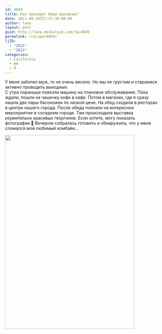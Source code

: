 ```yaml
---
id: 4849
title: Как проходят Ваши выходные?
date: 2011-08-20T21:51:39-08:00
author: lana
layout: post
guid: http://lana.moskalyuk.com/?p=4849
permalink: /recipe/4849/
ljID:
  - "2021"
  - "2021"
categories:
  - California
  - жж
  - Я
---
```

У меня заболел муж, то не очень весело. Но мы не грустим и стараемся активно проводить выходные.  
С утра пораньше повезли машину на плановое обслуживание. Пока ждали, пошли на чашечку кофе в кафе. Потом в магазин, где я сразу нашла две пары басоножек по низкой цене. На обед сходили в ресторан в центре нашего города. После обеда поехали на интересное мероприятие в соседнем городе. Там происходила выставка изумительно красивых георгинов. Если хотите, могу показать фотографии 🙂 Вечером собралась готовить и обнаружила, что у меня сломался мой любимый комбайн&#8230;

<img loading="lazy" class="alignnone" title="weekend" src="http://farm7.static.flickr.com/6086/6063859545_58ed137c4d_z.jpg" alt="" width="427" height="640" />